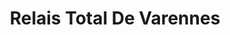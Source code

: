 ---
title: "Relais Total De Varennes"
url: /varennes-vauzelles/relais-total-de-varennes/
shop: Lebensmittel
---